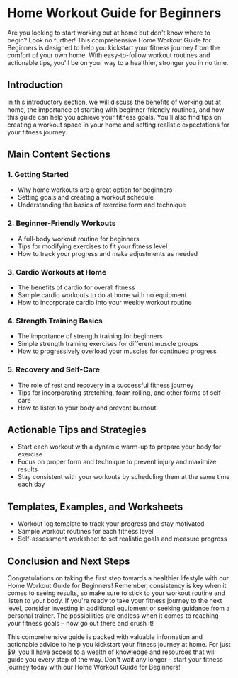 # Home Workout Guide for Beginners

Are you looking to start working out at home but don't know where to begin? Look no further! This comprehensive Home Workout Guide for Beginners is designed to help you kickstart your fitness journey from the comfort of your own home. With easy-to-follow workout routines and actionable tips, you'll be on your way to a healthier, stronger you in no time.

## Introduction

In this introductory section, we will discuss the benefits of working out at home, the importance of starting with beginner-friendly routines, and how this guide can help you achieve your fitness goals. You'll also find tips on creating a workout space in your home and setting realistic expectations for your fitness journey.

## Main Content Sections

### 1. Getting Started
- Why home workouts are a great option for beginners
- Setting goals and creating a workout schedule
- Understanding the basics of exercise form and technique

### 2. Beginner-Friendly Workouts
- A full-body workout routine for beginners
- Tips for modifying exercises to fit your fitness level
- How to track your progress and make adjustments as needed

### 3. Cardio Workouts at Home
- The benefits of cardio for overall fitness
- Sample cardio workouts to do at home with no equipment
- How to incorporate cardio into your weekly workout routine

### 4. Strength Training Basics
- The importance of strength training for beginners
- Simple strength training exercises for different muscle groups
- How to progressively overload your muscles for continued progress

### 5. Recovery and Self-Care
- The role of rest and recovery in a successful fitness journey
- Tips for incorporating stretching, foam rolling, and other forms of self-care
- How to listen to your body and prevent burnout

## Actionable Tips and Strategies

- Start each workout with a dynamic warm-up to prepare your body for exercise
- Focus on proper form and technique to prevent injury and maximize results
- Stay consistent with your workouts by scheduling them at the same time each day

## Templates, Examples, and Worksheets

- Workout log template to track your progress and stay motivated
- Sample workout routines for each fitness level
- Self-assessment worksheet to set realistic goals and measure progress

## Conclusion and Next Steps

Congratulations on taking the first step towards a healthier lifestyle with our Home Workout Guide for Beginners! Remember, consistency is key when it comes to seeing results, so make sure to stick to your workout routine and listen to your body. If you're ready to take your fitness journey to the next level, consider investing in additional equipment or seeking guidance from a personal trainer. The possibilities are endless when it comes to reaching your fitness goals – now go out there and crush it!

This comprehensive guide is packed with valuable information and actionable advice to help you kickstart your fitness journey at home. For just $9, you'll have access to a wealth of knowledge and resources that will guide you every step of the way. Don't wait any longer – start your fitness journey today with our Home Workout Guide for Beginners!